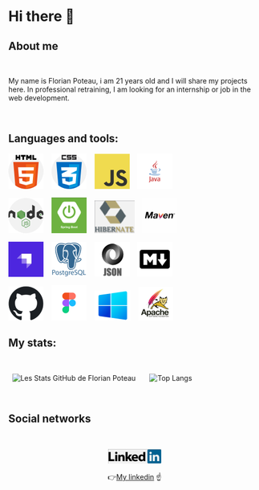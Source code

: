 # Hi there 👋

## About me

<br>

My name is Florian Poteau, i am 21 years old and I will share my projects here. In professional retraining, I am looking for an internship or job in the web development.

<br>

## Languages and tools:

![Cover](https://github.com/florianpoteau/florianpoteau/blob/main/img/html5.png)&nbsp;&nbsp;&nbsp;
![Cover](https://github.com/florianpoteau/florianpoteau/blob/main/img/CSS3.png)&nbsp;&nbsp;&nbsp;
![Cover](https://github.com/florianpoteau/florianpoteau/blob/main/img/javascript.png)&nbsp;&nbsp;&nbsp;
![Cover](https://github.com/florianpoteau/florianpoteau/blob/main/img/java.png)

![Cover](https://github.com/florianpoteau/florianpoteau/blob/main/img/nodeJS.png)&nbsp;&nbsp;&nbsp;
![Cover](https://github.com/florianpoteau/florianpoteau/blob/main/img/springboot.png)&nbsp;&nbsp;&nbsp;
![Cover](https://github.com/florianpoteau/florianpoteau/blob/main/img/hibernate.png)&nbsp;&nbsp;&nbsp;
![Cover](https://github.com/florianpoteau/florianpoteau/blob/main/img/mavenLogo.png)

![Cover](https://github.com/florianpoteau/florianpoteau/blob/main/img/strapi.png)&nbsp;&nbsp;&nbsp;
![Cover](https://github.com/florianpoteau/florianpoteau/blob/main/img/postgres.png)&nbsp;&nbsp;&nbsp;
![Cover](https://github.com/florianpoteau/florianpoteau/blob/main/img/json.png)&nbsp;&nbsp;&nbsp;
![Cover](https://github.com/florianpoteau/florianpoteau/blob/main/img/markdown.png)

![Cover](https://github.com/florianpoteau/florianpoteau/blob/main/img/github.png)&nbsp;&nbsp;&nbsp;
![Cover](https://github.com/florianpoteau/florianpoteau/blob/main/img/figma.png)&nbsp;&nbsp;&nbsp;
![Cover](https://github.com/florianpoteau/florianPoteau/blob/main/img/windows.png)&nbsp;&nbsp;&nbsp;
![Cover](https://github.com/florianpoteau/florianPoteau/blob/main/img/tomcat.png)

## My stats:

<br>

&nbsp;&nbsp;![Les Stats GitHub de Florian Poteau](https://github-readme-stats.vercel.app/api?username=florianpoteau&show_icons=true&theme=github_dark)&nbsp;&nbsp;&nbsp;&nbsp;&nbsp;&nbsp;
![Top Langs](https://github-readme-stats.vercel.app/api/top-langs/?username=florianpoteau)

<br>

## Social networks

<br>

<div align="center">

<a href= "https://www.linkedin.com/in/florian-poteau-63a9a71a1/"><img src = "/img/linkedin.png" alt="img"></a>

:point_right:<a href= "https://www.linkedin.com/in/florian-poteau-63a9a71a1/">My linkedin</a> :point_up:

</div>
